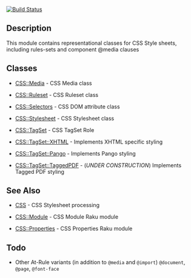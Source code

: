 [![Build Status](https://travis-ci.org/css-raku/CSS-Stylesheet-raku.svg?branch=master)](https://travis-ci.org/css-raku/CSS-Stylesheet-raku)

Description
------

This module contains representational classes for CSS Style sheets,
including rules-sets and component @media clauses

Classes
-------

  * [CSS::Media](https://css-raku.github.io/CSS-Stylesheet-raku/Media) - CSS Media class

  * [CSS::Ruleset](https://css-raku.github.io/CSS-Stylesheet-raku/Ruleset) - CSS Ruleset class

  * [CSS::Selectors](https://css-raku.github.io/CSS-Stylesheet-raku/Selectors) - CSS DOM attribute class

  * [CSS::Stylesheet](https://css-raku.github.io/CSS-Stylesheet-raku/Stylesheet) - CSS Stylesheet class

  * [CSS::TagSet](https://css-raku.github.io/CSS-Stylesheet-raku/TagSet) - CSS TagSet Role

  * [CSS::TagSet::XHTML](https://css-raku.github.io/CSS-Stylesheet-raku/TagSet/XHTML) - Implements XHTML specific styling

  * [CSS::TagSet::Pango](https://css-raku.github.io/CSS-Stylesheet-raku/TagSet/Pango) - Implements Pango styling

  * [CSS::TagSet::TaggedPDF](https://css-raku.github.io/CSS-Stylesheet-raku/TagSet/TaggedPDF) - (*UNDER CONSTRUCTION*) Implements Tagged PDF styling

See Also
--------

  * [CSS](https://css-raku.github.io/CSS-raku) - CSS Stylesheet  processing

  * [CSS::Module](https://css-raku.github.io/CSS-Module-raku) - CSS Module Raku module

  * [CSS::Properties](https://css-raku.github.io/CSS-Properties-raku) - CSS Properties Raku module


Todo
----

- Other At-Rule variants (in addition to `@media` and `@import`) `@document`, `@page`, `@font-face`

